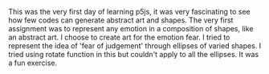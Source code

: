 This was the very first day of learning p5js, it was very fascinating to see how few codes can generate abstract art and shapes. The very first assignment was to represent any emotion in a composition of shapes, like an abstract art. I choose to create art for the emotion fear. I tried to represent the idea of 'fear of judgement' through ellipses of varied shapes. I tried using rotate function in this but couldn't apply to all the ellipses. It was a fun exercise. 